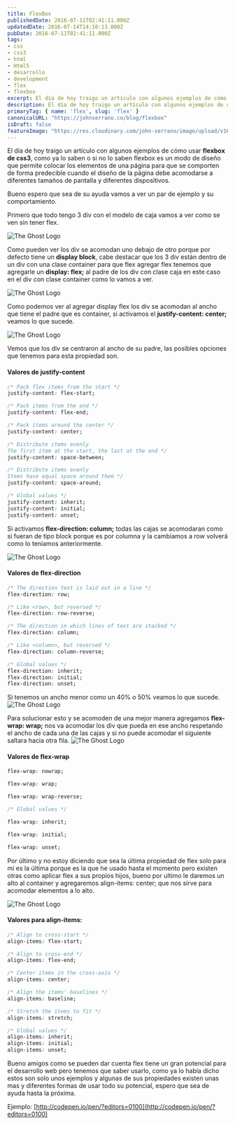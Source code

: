 ```yaml
---
title: FlexBox
publishedDate: 2016-07-11T02:41:11.000Z
updatedDate: 2016-07-14T14:10:13.000Z
pubDate: 2016-07-11T02:41:11.000Z
tags: 
- css
- css3
- html
- Html5
- desarrollo
- development
- flex
- flexbox
excerpt: El día de hoy traigo un artículo con algunos ejemplos de cómo usar flexbox de css3, como ya lo saben o si no lo saben flexbox es un modo de diseño que...
description: El día de hoy traigo un artículo con algunos ejemplos de cómo usar flexbox de css3, como ya lo saben o si no lo saben flexbox es un modo de diseño que...
primaryTag: { name: 'flex', slug: 'flex' }
canonicalURL: "https://johnserrano.co/blog/flexbox"
isDraft: false
featureImage: "https://res.cloudinary.com/john-serrano/image/upload/v1683566387/John%20Serrano/Blog%20Post/flexbox/flex_p3e9pz.jpg"
---
```


El día de hoy traigo un artículo con algunos ejemplos de cómo usar **flexbox de css3**, como ya lo saben o si no lo saben flexbox es un modo de diseño que permite colocar los elementos de una página para que se comporten de forma predecible cuando el diseño de la página debe acomodarse a diferentes tamaños de pantalla y diferentes dispositivos.

Bueno espero que sea de su ayuda vamos a ver un par de ejemplo y su comportamiento.

Primero que todo tengo 3 div con el modelo de caja vamos a ver como se ven sin tener flex.

![The Ghost Logo](https://res.cloudinary.com/john-serrano/image/upload/v1683575085/John%20Serrano/Blog%20Post/flexbox/flex_1_orapgs.jpg)

Como pueden ver los div se acomodan uno debajo de otro porque por defecto tiene un **display block**, cabe destacar que los 3 div están dentro de un div con una clase container para que flex agregar flex tenemos que agregarle un **display: flex;** al padre de los div con clase caja en este caso en el div con clase container como lo vamos a ver.

![The Ghost Logo](https://res.cloudinary.com/john-serrano/image/upload/v1683575085/John%20Serrano/Blog%20Post/flexbox/flex_2_bethcm.jpg)

Como podemos ver al agregar display flex los div se acomodan al ancho que tiene el padre que es container, si activamos el **justify-content: center;** veamos lo que sucede.

![The Ghost Logo](https://res.cloudinary.com/john-serrano/image/upload/v1683575084/John%20Serrano/Blog%20Post/flexbox/flex_3_wwyg3n.jpg)

Vemos que los div se centraron al ancho de su padre, las posibles opciones que tenemos para esta propiedad son.

#### Valores de justify-content

```css
/* Pack flex items from the start */
justify-content: flex-start;

/* Pack items from the end */
justify-content: flex-end;

/* Pack items around the center */ 
justify-content: center;

/* Distribute items evenly
The first item at the start, the last at the end */
justify-content: space-between;

/* Distribute items evenly
Items have equal space around them */
justify-content: space-around;

/* Global values */
justify-content: inherit;
justify-content: initial;
justify-content: unset;
```

Si activamos **flex-direction: column;** todas las cajas se acomodaran como si fueran de tipo block porque es por columna y la cambiamos a row volverá como lo teníamos anteriormente.

![The Ghost Logo](https://res.cloudinary.com/john-serrano/image/upload/v1683575085/John%20Serrano/Blog%20Post/flexbox/flex_4_jraye6.jpg)

#### Valores de flex-direction

```css
/* The direction text is laid out in a line */
flex-direction: row;

/* Like <row>, but reversed */
flex-direction: row-reverse;

/* The direction in which lines of text are stacked */
flex-direction: column;

/* Like <column>, but reversed */
flex-direction: column-reverse;

/* Global values */
flex-direction: inherit;
flex-direction: initial;
flex-direction: unset;
```
    

Si tenemos un ancho menor como un 40%  o 50% veamos lo que sucede.
![The Ghost Logo](https://res.cloudinary.com/john-serrano/image/upload/v1683575085/John%20Serrano/Blog%20Post/flexbox/flex_5_wlkq8i.jpg)

Para solucionar esto y se acomoden de una mejor manera agregamos **flex-wrap: wrap;** nos va acomodar los div que pueda en ese ancho respetando el ancho de cada una de las cajas y si no puede acomodar el siguiente saltara hacia otra fila.
![The Ghost Logo](https://res.cloudinary.com/john-serrano/image/upload/v1683575084/John%20Serrano/Blog%20Post/flexbox/flex_6_pn79iu.jpg)

#### Valores de flex-wrap

```css
flex-wrap: nowrap;

flex-wrap: wrap;

flex-wrap: wrap-reverse;

/* Global values */

flex-wrap: inherit;

flex-wrap: initial;

flex-wrap: unset;
```

Por último y no estoy diciendo que sea la última propiedad de flex solo para mí es la última porque es la que he usado hasta el momento pero existen otras como aplicar flex a sus propios hijos, bueno por ultimo le daremos un alto al container y agregaremos align-items: center; que nos sirve para acomodar elementos a lo alto.

![The Ghost Logo](https://res.cloudinary.com/john-serrano/image/upload/v1683575084/John%20Serrano/Blog%20Post/flexbox/flex_7_flkzbr.jpg)

#### Valores para align-items:

```css
/* Align to cross-start */
align-items: flex-start;

/* Align to cross-end */
align-items: flex-end;

/* Center items in the cross-axis */
align-items: center;

/* Align the items' baselines */
align-items: baseline;

/* Stretch the items to fit */
align-items: stretch;

/* Global values */
align-items: inherit;
align-items: initial;
align-items: unset;
```

Bueno amigos como se pueden dar cuenta flex tiene un gran potencial para el desarrollo web pero tenemos que saber usarlo, como ya lo había dicho estos son solo unos ejemplos y algunas de sus propiedades existen unas mas y diferentes formas de usar todo su potencial, espero que sea de ayuda hasta la próxima.

Ejemplo:
[http://codepen.io/pen/?editors=0100](http://codepen.io/pen/?editors=0100)
